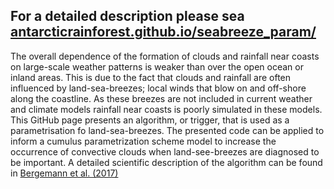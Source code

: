 ## For a detailed description please sea [antarcticrainforest.github.io/seabreeze_param/](https://antarcticrainforest.github.io/seabreeze_param/)
The overall dependence of the formation of clouds and rainfall near coasts on large-scale weather patterns is weaker than over the open ocean or inland areas. This is due to the fact that clouds and rainfall are often influenced by land-sea-breezes; local winds that blow on and off-shore along the coastline. As these breezes are not included in current weather and climate models rainfall near coasts is poorly simulated in these models. This GitHub page presents an algorithm, or trigger, that is used as a parametrisation fo land-sea-breezes. The presented code can be applied to inform a cumulus parametrization scheme model to increase the occurrence of convective clouds when land-see-breezes are diagnosed to be important. A detailed scientific description of the algorithm can be found in [Bergemann et al. (2017)](http://onlinelibrary.wiley.com/doi/10.1002/2017MS001048/full) 


